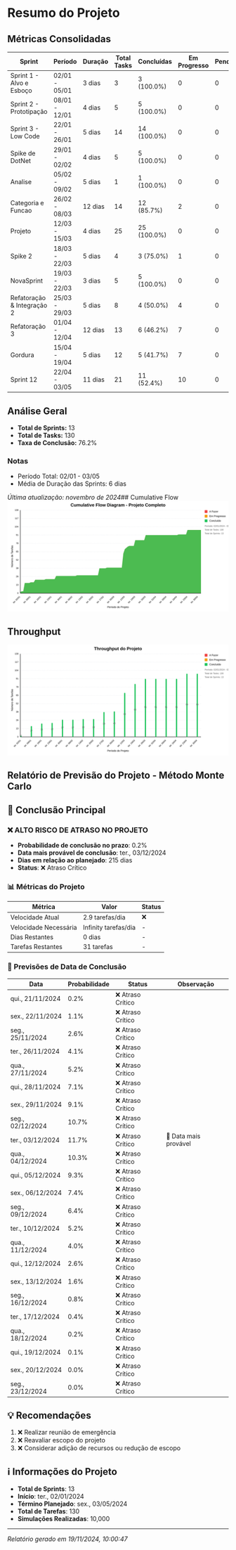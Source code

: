 # Resumo do Projeto 

## Métricas Consolidadas

| Sprint | Período | Duração | Total Tasks | Concluídas | Em Progresso | Pendentes | Velocidade | Eficiência |
|--------|---------|----------|-------------|------------|--------------|-----------|------------|------------|
| Sprint 1 - Alvo e Esboço | 02/01 - 05/01 | 3 dias | 3 | 3 (100.0%) | 0 | 0 | 1/dia | 100.0% |
| Sprint 2 - Prototipação | 08/01 - 12/01 | 4 dias | 5 | 5 (100.0%) | 0 | 0 | 1.25/dia | 100.0% |
| Sprint 3 - Low Code | 22/01 - 26/01 | 5 dias | 14 | 14 (100.0%) | 0 | 0 | 2.8/dia | 100.0% |
| Spike de DotNet | 29/01 - 02/02 | 4 dias | 5 | 5 (100.0%) | 0 | 0 | 1.25/dia | 100.0% |
| Analise | 05/02 - 09/02 | 5 dias | 1 | 1 (100.0%) | 0 | 0 | 0.2/dia | 100.0% |
| Categoria e Funcao | 26/02 - 08/03 | 12 dias | 14 | 12 (85.7%) | 2 | 0 | 1/dia | 85.7% |
| Projeto | 12/03 - 15/03 | 4 dias | 25 | 25 (100.0%) | 0 | 0 | 6.25/dia | 100.0% |
| Spike 2 | 18/03 - 22/03 | 5 dias | 4 | 3 (75.0%) | 1 | 0 | 0.6/dia | 75.0% |
| NovaSprint | 19/03 - 22/03 | 3 dias | 5 | 5 (100.0%) | 0 | 0 | 1.67/dia | 100.0% |
| Refatoração & Integração 2 | 25/03 - 29/03 | 5 dias | 8 | 4 (50.0%) | 4 | 0 | 0.8/dia | 50.0% |
| Refatoração 3 | 01/04 - 12/04 | 12 dias | 13 | 6 (46.2%) | 7 | 0 | 0.5/dia | 46.2% |
| Gordura | 15/04 - 19/04 | 5 dias | 12 | 5 (41.7%) | 7 | 0 | 1/dia | 41.7% |
| Sprint 12 | 22/04 - 03/05 | 11 dias | 21 | 11 (52.4%) | 10 | 0 | 1/dia | 52.4% |

## Análise Geral

- **Total de Sprints:** 13
- **Total de Tasks:** 130
- **Taxa de Conclusão:** 76.2%

### Notas
- Período Total: 02/01 - 03/05
- Média de Duração das Sprints: 6 dias

*Última atualização: novembro de 2024*## Cumulative Flow 
![ Cumulative Flow](./project-cfd.svg)

## Throughput 
![ Throughput Flow](./project-throughput.svg)



 ## Relatório de Previsão do Projeto - Método Monte Carlo

## 🎯 Conclusão Principal

### ❌ ALTO RISCO DE ATRASO NO PROJETO

- **Probabilidade de conclusão no prazo**: 0.2%
- **Data mais provável de conclusão**: ter., 03/12/2024
- **Dias em relação ao planejado**: 215 dias
- **Status**: ❌ Atraso Crítico

### 📊 Métricas do Projeto

| Métrica | Valor | Status |
|---------|--------|--------|
| Velocidade Atual | 2.9 tarefas/dia | ❌ |
| Velocidade Necessária | Infinity tarefas/dia | - |
| Dias Restantes | 0 dias | - |
| Tarefas Restantes | 31 tarefas | - |

### 📅 Previsões de Data de Conclusão

| Data | Probabilidade | Status | Observação |
|------|---------------|---------|------------|
| qui., 21/11/2024 | 0.2% | ❌ Atraso Crítico |  |
| sex., 22/11/2024 | 1.1% | ❌ Atraso Crítico |  |
| seg., 25/11/2024 | 2.6% | ❌ Atraso Crítico |  |
| ter., 26/11/2024 | 4.1% | ❌ Atraso Crítico |  |
| qua., 27/11/2024 | 5.2% | ❌ Atraso Crítico |  |
| qui., 28/11/2024 | 7.1% | ❌ Atraso Crítico |  |
| sex., 29/11/2024 | 9.1% | ❌ Atraso Crítico |  |
| seg., 02/12/2024 | 10.7% | ❌ Atraso Crítico |  |
| ter., 03/12/2024 | 11.7% | ❌ Atraso Crítico | 📍 Data mais provável |
| qua., 04/12/2024 | 10.3% | ❌ Atraso Crítico |  |
| qui., 05/12/2024 | 9.3% | ❌ Atraso Crítico |  |
| sex., 06/12/2024 | 7.4% | ❌ Atraso Crítico |  |
| seg., 09/12/2024 | 6.4% | ❌ Atraso Crítico |  |
| ter., 10/12/2024 | 5.2% | ❌ Atraso Crítico |  |
| qua., 11/12/2024 | 4.0% | ❌ Atraso Crítico |  |
| qui., 12/12/2024 | 2.6% | ❌ Atraso Crítico |  |
| sex., 13/12/2024 | 1.6% | ❌ Atraso Crítico |  |
| seg., 16/12/2024 | 0.8% | ❌ Atraso Crítico |  |
| ter., 17/12/2024 | 0.4% | ❌ Atraso Crítico |  |
| qua., 18/12/2024 | 0.2% | ❌ Atraso Crítico |  |
| qui., 19/12/2024 | 0.1% | ❌ Atraso Crítico |  |
| sex., 20/12/2024 | 0.0% | ❌ Atraso Crítico |  |
| seg., 23/12/2024 | 0.0% | ❌ Atraso Crítico |  |

## 💡 Recomendações

1. ❌ Realizar reunião de emergência
2. ❌ Reavaliar escopo do projeto
3. ❌ Considerar adição de recursos ou redução de escopo

## ℹ️ Informações do Projeto

- **Total de Sprints**: 13
- **Início**: ter., 02/01/2024
- **Término Planejado**: sex., 03/05/2024
- **Total de Tarefas**: 130
- **Simulações Realizadas**: 10,000

---
*Relatório gerado em 19/11/2024, 10:00:47*
